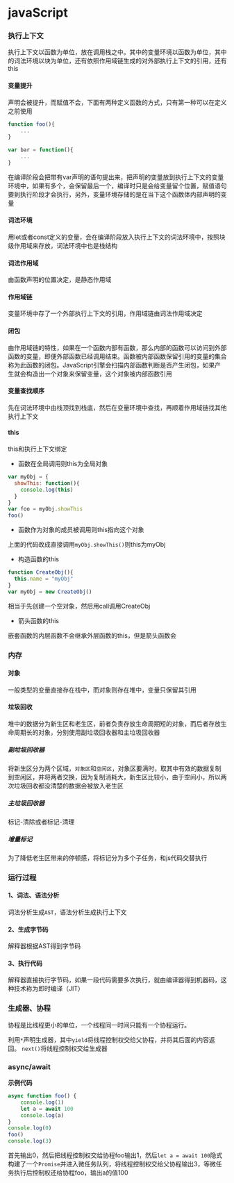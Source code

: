 # javaScript

### 执行上下文

执行上下文以函数为单位，放在调用栈之中。其中的变量环境以函数为单位，其中的词法环境以块为单位，还有依照作用域链生成的对外部执行上下文的引用，还有this

#### 变量提升

声明会被提升，而赋值不会，下面有两种定义函数的方式，只有第一种可以在定义之前使用

```js
function foo(){
    ...
}
    
var bar = function(){
    ...
}
```

在编译阶段会把带有var声明的语句提出来，把声明的变量放到执行上下文的变量环境中，如果有多个，会保留最后一个，编译时只是会给变量留个位置，赋值语句要到执行阶段才会执行，另外，变量环境存储的是在当下这个函数体内部声明的变量

#### 词法环境

用let或者const定义的变量，会在编译阶段放入执行上下文的词法环境中，按照块级作用域来存放，词法环境中也是栈结构

#### 词法作用域

由函数声明的位置决定，是静态作用域

#### 作用域链

变量环境中存了一个外部执行上下文的引用，作用域链由词法作用域决定

#### 闭包

由作用域链的特性，如果在一个函数内部有函数，那么内部的函数可以访问到外部函数的变量，即便外部函数已经调用结束。函数被内部函数保留引用的变量的集合称为此函数的闭包。JavaScript引擎会扫描内部函数判断是否产生闭包，如果产生就会构造出一个对象来保留变量，这个对象被内部函数引用

#### 变量查找顺序

先在词法环境中由栈顶找到栈底，然后在变量环境中查找，再顺着作用域链找其他执行上下文

#### this

this和执行上下文绑定

- 函数在全局调用则this为全局对象

```js
var myObj = {
  showThis: function(){
    console.log(this)
  }
}
var foo = myObj.showThis
foo()
```

- 函数作为对象的成员被调用则this指向这个对象

上面的代码改成直接调用`myObj.showThis()`则this为myObj



- 构造函数的this

```js
function CreateObj(){
  this.name = "myObj"
}
var myObj = new CreateObj()
```

相当于先创建一个空对象，然后用call调用CreateObj



- 箭头函数的this

嵌套函数的内层函数不会继承外层函数的this，但是箭头函数会



### 内存

#### 对象

一般类型的变量直接存在栈中，而对象则存在堆中，变量只保留其引用

#### 垃圾回收

堆中的数据分为新生区和老生区，前者负责存放生命周期短的对象，而后者存放生命周期长的对象，分别使用副垃圾回收器和主垃圾回收器

##### 副垃圾回收器

将新生区分为两个区域，`对象区`和`空闲区`，对象区要满时，取其中有效的数据复制到空闲区，并将两者交换，因为复制消耗大，新生区比较小，由于空间小，所以两次垃圾回收都没清楚的数据会被放入老生区

##### 主垃圾回收器

标记-清除或者标记-清理

##### 增量标记

为了降低老生区带来的停顿感，将标记分为多个子任务，和js代码交替执行



### 运行过程

#### 1、词法、语法分析

词法分析生成`AST`，语法分析生成执行上下文

#### 2、生成字节码

解释器根据AST得到字节码

#### 3、执行代码

解释器直接执行字节码，如果一段代码需要多次执行，就由编译器得到机器码，这种技术称为即时编译（JIT）



### 生成器、协程

协程是比线程更小的单位，一个线程同一时间只能有一个协程运行。

利用`*`声明生成器，其中`yield`将线程控制权交给父协程，并将其后面的内容返回。
`next()`将线程控制权交给生成器



### async/await

**示例代码**

```js
async function foo() {
    console.log(1)
    let a = await 100
    console.log(a)
}
console.log(0)
foo()
console.log(3)
```

首先输出0，然后把线程控制权交给协程foo输出1，然后`let a = await 100`隐式构建了一个`Promise`并进入微任务队列，将线程控制权交给父协程输出3，等微任务执行后控制权还给协程foo，输出a的值100
